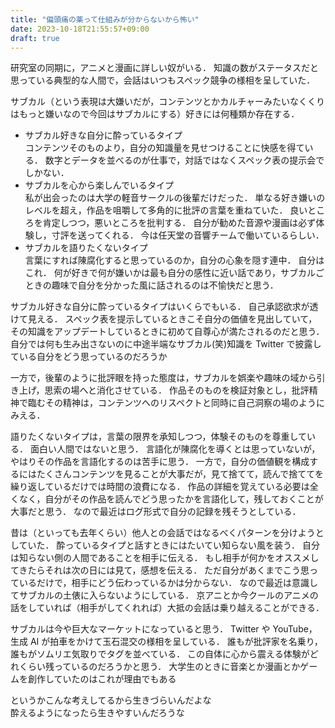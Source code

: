 ```yaml
---
title: "偏頭痛の薬って仕組みが分からないから怖い"
date: 2023-10-18T21:55:57+09:00
draft: true
---
```


研究室の同期に，アニメと漫画に詳しい奴がいる．
知識の数がステータスだと思っている典型的な人間で，会話はいつもスペック競争の様相を呈していた．

サブカル（という表現は大嫌いだが，コンテンツとかカルチャーみたいなくくりはもっと嫌いなので今回はサブカルにする）好きには何種類か存在する．

- サブカル好きな自分に酔っているタイプ\
コンテンツそのものより，自分の知識量を見せつけることに快感を得ている．
数字とデータを並べるのが仕事で，対話ではなくスペック表の提示会でしかない．
- サブカルを心から楽しんでいるタイプ\
私が出会ったのは大学の軽音サークルの後輩だけだった．
単なる好き嫌いのレベルを超え，作品を咀嚼して多角的に批評の言葉を重ねていた．
良いところを肯定しつつ，悪いところを批判する．
自分が勧めた音源や漫画は必ず体験し，寸評を送ってくれる．
今は任天堂の音響チームで働いているらしい．
- サブカルを語りたくないタイプ\
言葉にすれば陳腐化すると思っているのか，自分の心象を隠す連中．
自分はこれ．
何が好きで何が嫌いかは最も自分の感性に近い話であり，サブカルごときの趣味で自分を分かった風に話されるのは不愉快だと思う．

サブカル好きな自分に酔っているタイプはいくらでもいる．
自己承認欲求が透けて見える．
スペック表を提示しているときこそ自分の価値を見出していて，その知識をアップデートしているときに初めて自尊心が満たされるのだと思う．
自分では何も生み出さないのに中途半端なサブカル(笑)知識を Twitter で披露している自分をどう思っているのだろうか

一方で，後輩のように批評眼を持った態度は，サブカルを娯楽や趣味の域から引き上げ，思索の場へと消化させている．
作品そのものを検証対象とし，批評精神で臨むその精神は，コンテンツへのリスペクトと同時に自己洞察の場のようにみえる．

語りたくないタイプは，言葉の限界を承知しつつ，体験そのものを尊重している．
面白い人間ではないと思う．
言語化が陳腐化を導くとは思っていないが，やはりその作品を言語化するのは苦手に思う．
一方で，自分の価値観を構成するにはたくさんコンテンツを見ることが大事だが，見て捨てて，読んで捨ててを繰り返しているだけでは時間の浪費になる．
作品の詳細を覚えている必要は全くなく，自分がその作品を読んでどう思ったかを言語化して，残しておくことが大事だと思う．
なので最近はログ形式で自分の記録を残そうとしている．

昔は（といっても去年くらい）他人との会話ではなるべくパターンを分けようとしていた．
酔っているタイプと話すときにはたいてい知らない風を装う．
自分は知らない側の人間であることを相手に伝える．
もし相手が何かをオススメしてきたらそれは次の日には見て，感想を伝える．
ただ自分があくまでこう思っているだけで，相手にどう伝わっているかは分からない．
なので最近は意識してサブカルの土俵に入らないようにしている．
京アニとか今クールのアニメの話をしていれば（相手がしてくれれば）大抵の会話は乗り越えることができる．

サブカルは今や巨大なマーケットになっていると思う．
Twitter や YouTube，生成 AI が拍車をかけて玉石混交の様相を呈している．
誰もが批評家を名乗り，誰もがソムリエ気取りでタグを並べている．
この自体に心から震える体験がどれくらい残っているのだろうかと思う．
大学生のときに音楽とか漫画とかゲームを創作していたのはこれが理由でもある

というかこんな考えしてるから生きづらいんだよな\
酔えるようになったら生きやすいんだろうな
